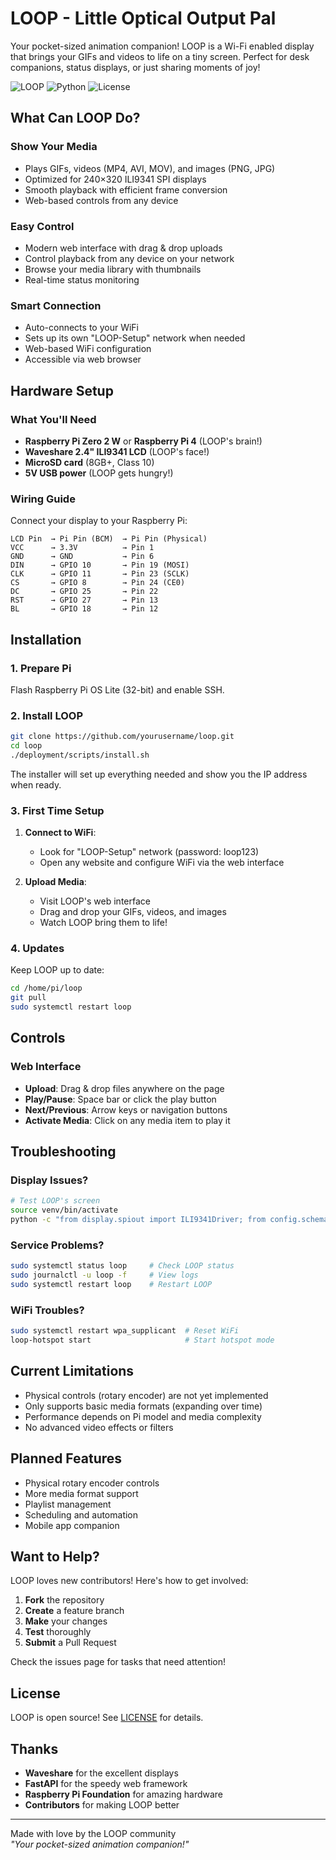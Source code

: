 # LOOP - Little Optical Output Pal

Your pocket-sized animation companion! LOOP is a Wi-Fi enabled display that brings your GIFs and videos to life on a tiny screen. Perfect for desk companions, status displays, or just sharing moments of joy!

![LOOP](https://img.shields.io/badge/Platform-Raspberry%20Pi-red) ![Python](https://img.shields.io/badge/Python-3.9+-blue) ![License](https://img.shields.io/badge/License-MIT-green)

## What Can LOOP Do?

### Show Your Media

- Plays GIFs, videos (MP4, AVI, MOV), and images (PNG, JPG)
- Optimized for 240×320 ILI9341 SPI displays
- Smooth playback with efficient frame conversion
- Web-based controls from any device

### Easy Control

- Modern web interface with drag & drop uploads
- Control playback from any device on your network
- Browse your media library with thumbnails
- Real-time status monitoring

### Smart Connection

- Auto-connects to your WiFi
- Sets up its own "LOOP-Setup" network when needed
- Web-based WiFi configuration
- Accessible via web browser

## Hardware Setup

### What You'll Need

- **Raspberry Pi Zero 2 W** or **Raspberry Pi 4** (LOOP's brain!)
- **Waveshare 2.4" ILI9341 LCD** (LOOP's face!)
- **MicroSD card** (8GB+, Class 10)
- **5V USB power** (LOOP gets hungry!)

### Wiring Guide

Connect your display to your Raspberry Pi:

```
LCD Pin  → Pi Pin (BCM)  → Pi Pin (Physical)
VCC      → 3.3V          → Pin 1
GND      → GND           → Pin 6
DIN      → GPIO 10       → Pin 19 (MOSI)
CLK      → GPIO 11       → Pin 23 (SCLK)
CS       → GPIO 8        → Pin 24 (CE0)
DC       → GPIO 25       → Pin 22
RST      → GPIO 27       → Pin 13
BL       → GPIO 18       → Pin 12
```

## Installation

### 1. Prepare Pi

Flash Raspberry Pi OS Lite (32-bit) and enable SSH.

### 2. Install LOOP

```bash
git clone https://github.com/yourusername/loop.git
cd loop
./deployment/scripts/install.sh
```

The installer will set up everything needed and show you the IP address when ready.

### 3. First Time Setup

1. **Connect to WiFi**:

   - Look for "LOOP-Setup" network (password: loop123)
   - Open any website and configure WiFi via the web interface

2. **Upload Media**:
   - Visit LOOP's web interface
   - Drag and drop your GIFs, videos, and images
   - Watch LOOP bring them to life!

### 4. Updates

Keep LOOP up to date:

```bash
cd /home/pi/loop
git pull
sudo systemctl restart loop
```

## Controls

### Web Interface

- **Upload**: Drag & drop files anywhere on the page
- **Play/Pause**: Space bar or click the play button
- **Next/Previous**: Arrow keys or navigation buttons
- **Activate Media**: Click on any media item to play it

## Troubleshooting

### Display Issues?

```bash
# Test LOOP's screen
source venv/bin/activate
python -c "from display.spiout import ILI9341Driver; from config.schema import get_config; d = ILI9341Driver(get_config().display); d.init(); d.fill_screen(0xF800)"
```

### Service Problems?

```bash
sudo systemctl status loop     # Check LOOP status
sudo journalctl -u loop -f     # View logs
sudo systemctl restart loop    # Restart LOOP
```

### WiFi Troubles?

```bash
sudo systemctl restart wpa_supplicant  # Reset WiFi
loop-hotspot start                     # Start hotspot mode
```

## Current Limitations

- Physical controls (rotary encoder) are not yet implemented
- Only supports basic media formats (expanding over time)
- Performance depends on Pi model and media complexity
- No advanced video effects or filters

## Planned Features

- Physical rotary encoder controls
- More media format support
- Playlist management
- Scheduling and automation
- Mobile app companion

## Want to Help?

LOOP loves new contributors! Here's how to get involved:

1. **Fork** the repository
2. **Create** a feature branch
3. **Make** your changes
4. **Test** thoroughly
5. **Submit** a Pull Request

Check the issues page for tasks that need attention!

## License

LOOP is open source! See [LICENSE](LICENSE) for details.

## Thanks

- **Waveshare** for the excellent displays
- **FastAPI** for the speedy web framework
- **Raspberry Pi Foundation** for amazing hardware
- **Contributors** for making LOOP better

---

Made with love by the LOOP community  
_"Your pocket-sized animation companion!"_

